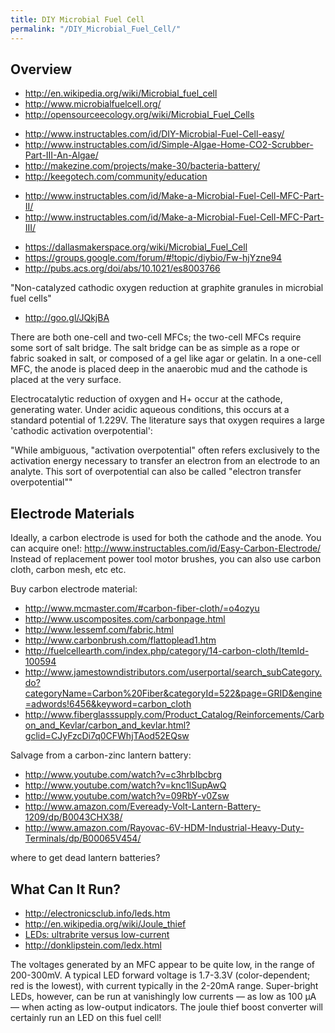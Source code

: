 ```yaml
---
title: DIY Microbial Fuel Cell
permalink: "/DIY_Microbial_Fuel_Cell/"
---
```


Overview
--------

-   <http://en.wikipedia.org/wiki/Microbial_fuel_cell>
-   <http://www.microbialfuelcell.org/>
-   <http://opensourceecology.org/wiki/Microbial_Fuel_Cells>

<!-- -->

-   <http://www.instructables.com/id/DIY-Microbial-Fuel-Cell-easy/>
-   <http://www.instructables.com/id/Simple-Algae-Home-CO2-Scrubber-Part-III-An-Algae/>
-   <http://makezine.com/projects/make-30/bacteria-battery/>
-   <http://keegotech.com/community/education>

<!-- -->

-   <http://www.instructables.com/id/Make-a-Microbial-Fuel-Cell-MFC-Part-II/>
-   <http://www.instructables.com/id/Make-a-Microbial-Fuel-Cell-MFC-Part-III/>

<!-- -->

-   <https://dallasmakerspace.org/wiki/Microbial_Fuel_Cell>
-   <https://groups.google.com/forum/#!topic/diybio/Fw-hjYzne94>
-   <http://pubs.acs.org/doi/abs/10.1021/es8003766>

"Non-catalyzed cathodic oxygen reduction at graphite granules in microbial fuel cells"

-   <http://goo.gl/JQkjBA>

There are both one-cell and two-cell MFCs; the two-cell MFCs require some sort of salt bridge. The salt bridge can be as simple as a rope or fabric soaked in salt, or composed of a gel like agar or gelatin. In a one-cell MFC, the anode is placed deep in the anaerobic mud and the cathode is placed at the very surface.

Electrocatalytic reduction of oxygen and H+ occur at the cathode, generating water. Under acidic aqueous conditions, this occurs at a standard potential of 1.229V. The literature says that oxygen requires a large 'cathodic activation overpotential':

"While ambiguous, "activation overpotential" often refers exclusively to the activation energy necessary to transfer an electron from an electrode to an analyte. This sort of overpotential can also be called "electron transfer overpotential""

Electrode Materials
-------------------

Ideally, a carbon electrode is used for both the cathode and the anode. You can acquire one!: <http://www.instructables.com/id/Easy-Carbon-Electrode/> Instead of replacement power tool motor brushes, you can also use carbon cloth, carbon mesh, etc etc.

Buy carbon electrode material:

-   <http://www.mcmaster.com/#carbon-fiber-cloth/=o4ozyu>
-   <http://www.uscomposites.com/carbonpage.html>
-   <http://www.lessemf.com/fabric.html>
-   <http://www.carbonbrush.com/flattoplead1.htm>
-   <http://fuelcellearth.com/index.php/category/14-carbon-cloth/ItemId-100594>
-   <http://www.jamestowndistributors.com/userportal/search_subCategory.do?categoryName=Carbon%20Fiber&categoryId=522&page=GRID&engine=adwords!6456&keyword=carbon_cloth>
-   <http://www.fiberglasssupply.com/Product_Catalog/Reinforcements/Carbon_and_Kevlar/carbon_and_kevlar.html?gclid=CJyFzcDi7q0CFWhjTAod52EQsw>

Salvage from a carbon-zinc lantern battery:

-   <http://www.youtube.com/watch?v=c3hrbIbcbrg>
-   <http://www.youtube.com/watch?v=knc1lSupAwQ>
-   <http://www.youtube.com/watch?v=09RbY-v0Zsw>
-   <http://www.amazon.com/Eveready-Volt-Lantern-Battery-1209/dp/B0043CHX38/>
-   <http://www.amazon.com/Rayovac-6V-HDM-Industrial-Heavy-Duty-Terminals/dp/B00065V454/>

where to get dead lantern batteries?

What Can It Run?
----------------

-   <http://electronicsclub.info/leds.htm>
-   <http://en.wikipedia.org/wiki/Joule_thief>
-   [LEDs: ultrabrite versus low-current](https://web.archive.org/web/20140519175636/http://forum.allaboutcircuits.com/newsgroups/viewtopic.php?t=1850)
-   <http://donklipstein.com/ledx.html>

The voltages generated by an MFC appear to be quite low, in the range of 200-300mV. A typical LED forward voltage is 1.7-3.3V (color-dependent; red is the lowest), with current typically in the 2-20mA range. Super-bright LEDs, however, can be run at vanishingly low currents — as low as 100 μA — when acting as low-output indicators. The joule thief boost converter will certainly run an LED on this fuel cell!